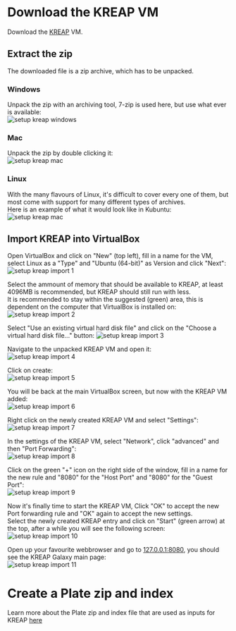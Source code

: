 # [](#header-1)Download the KREAP VM

Download the [KREAP](https://bioinf-galaxian.erasmusmc.nl/owncloud/index.php/s/orwOcp2gigftAtw/download) VM.

## [](#header-2)Extract the zip

The downloaded file is a zip archive, which has to be unpacked.  

### [](#header-2)Windows

Unpack the zip with an archiving tool, 7-zip is used here, but use what ever is available:  
![setup kreap windows](img/setup_kreap_unpack_windows.png)  

### [](#header-3)Mac

Unpack the zip by double clicking it:  
![setup kreap mac](img/setup_kreap_unpack_mac.png)  

### [](#header-3)Linux

With the many flavours of Linux, it's difficult to cover every one of them, but most come with support for many different types of archives.  
Here is an example of what it would look like in Kubuntu:  
![setup kreap mac](img/setup_kreap_unpack_linux.png)  

## [](#header-2)Import KREAP into VirtualBox  

Open VirtualBox and click on "New" (top left), fill in a name for the VM, select Linux as a "Type" and "Ubuntu (64-bit)" as Version and click "Next":
![setup kreap import 1](img/setup_kreap1.png)  
  
Select the ammount of memory that should be available to KREAP, at least 4096MB is recommended, but KREAP should still run with less.  
It is recommended to stay within the suggested (green) area, this is dependent on the computer that VirtualBox is installed on:  
![setup kreap import 2](img/setup_kreap2.png)  
  
Select "Use an existing virtual hard disk file" and click on the "Choose a virtual hard disk file..." button:
![setup kreap import 3](img/setup_kreap3.png)  
  
Navigate to the unpacked KREAP VM and open it:  
![setup kreap import 4](img/setup_kreap4.png)  

Click on create:  
![setup kreap import 5](img/setup_kreap5.png)  
  
You will be back at the main VirtualBox screen, but now with the KREAP VM added:  
![setup kreap import 6](img/setup_kreap6.png)  
  
Right click on the newly created KREAP VM and select "Settings":  
![setup kreap import 7](img/setup_kreap7.png)  
  
In the settings of the KREAP VM, select "Network", click "advanced" and then "Port Forwarding":  
![setup kreap import 8](img/setup_kreap8.png)  
  
Click on the green "+" icon on the right side of the window, fill in a name for the new rule and "8080" for the "Host Port" and "8080" for the "Guest Port":  
![setup kreap import 9](img/setup_kreap9.png)  
  
Now it's finally time to start the KREAP VM, Click "OK" to accept the new Port forwarding rule and "OK" again to accept the new settings.  
Select the newly created KREAP entry and click on "Start" (green arrow) at the top, after a while you will see the following screen:  
![setup kreap import 10](img/setup_kreap10.png)  

Open up your favourite webbrowser and go to [127.0.0.1:8080](http://127.0.0.1:8080), you should see the KREAP Galaxy main page:  
![setup kreap import 11](img/setup_kreap11.png) 

# [](#header-1)Create a Plate zip and index  
  
Learn more about the Plate zip and index file that are used as inputs for KREAP [here](file_formats)